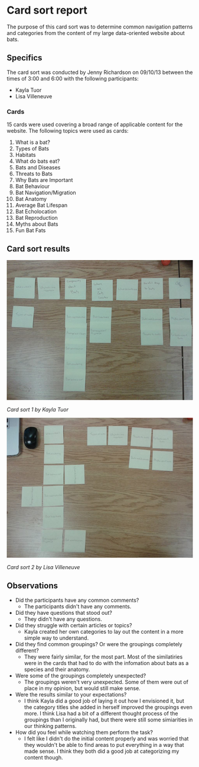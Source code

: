 # Card sort report

The purpose of this card sort was to determine common navigation patterns and categories from the content of my large data-oriented website about bats.

## Specifics

The card sort was conducted by Jenny Richardson on 09/10/13 between the times of 3:00 and 6:00 with the following participants:

- Kayla Tuor
- Lisa Villeneuve

### Cards

15 cards were used covering a broad range of applicable content for the website. The following topics were used as cards:

1. What is a bat?
2. Types of Bats
3. Habitats
4. What do bats eat?
5. Bats and Diseases
6. Threats to Bats
7. Why Bats are Important
8. Bat Behaviour
9. Bat Navigation/Migration
10. Bat Anatomy
11. Average Bat Lifespan
12. Bat Echolocation
13. Bat Reproduction
14. Myths about Bats
15. Fun Bat Fats

## Card sort results

![Card sort 1 results](card-sort-1.jpg)

*Card sort 1 by Kayla Tuor*

![Card sort 2 results](card-sort-2.jpg)

*Card sort 2 by Lisa Villeneuve*

## Observations

- Did the participants have any common comments?
	-  The participants didn't have any comments.
- Did they have questions that stood out?
	- They didn't have any questions. 
- Did they struggle with certain articles or topics?
	- Kayla created her own categories to lay out the content in a more simple way to understand.
- Did they find common groupings? Or were the groupings completely different?
	- They were fairly similar, for the most part. Most of the similatiries were in the cards that had to do with the infomation about bats as a species and their anatomy.  
- Were some of the groupings completely unexpected?
 	- The groupings weren't very unexpected. Some of them were out of place in my opinion, but would still make sense.
- Were the results similar to your expectations?
	- I think Kayla did a good job of laying it out how I envisioned it, but the category titles she added in herself improved the groupings even more. I think Lisa had a bit of a different thought process of the groupings than I originally had, but there were still some simiarities in our thinking patterns. 
- How did you feel while watching them perform the task?
	- I felt like I didn't do the initial content properly and was worried that they wouldn't be able to find areas to put everything in a way that made sense. I think they both did a good job at categorizing my content though. 